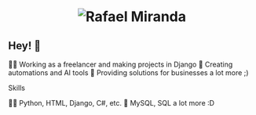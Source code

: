 <h1 align="center">
  <img src="https://raw.githubusercontent.com/rafapythonista/RafaelMiranda/master/name.svg" alt="Rafael Miranda" />
</h1>

## Hey! 👋

👨‍💻 Working as a freelancer and making projects in Django
🧭 Creating automations and AI tools
👥 Providing solutions for businesses
a lot more ;)

Skills

👨‍💻 Python, HTML, Django, C#, etc.
💽 MySQL, SQL
a lot more :D
